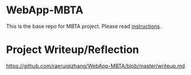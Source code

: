 # WebApp-MBTA
 This is the base repo for MBTA project. Please read [instructions](instructions.md). 

# Project Writeup/Reflection
https://github.com/raeruiqizhang/WebApp-MBTA/blob/master/writeup.md
